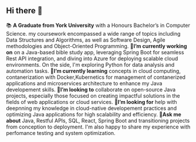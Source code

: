 ## Hi there 👋


📚 **A Graduate from York University** with a Honours Bachelor’s in Computer Science. my coursework encompassed a wide range of topics including Data Structures and Algorithms, as well as Software Design, Agile methodologies and Object-Oriented Programming.
🔭**I’m currently working on** on a Java-based bible study app, leveraging Spring Boot for seamless Rest API integration, and diving into Azure for deploying scalable cloud environments. On the side, I'm exploring Python for data analysis and automation tasks.
🌱**I’m currently learning** concepts in cloud computing, contanerization with Docker,Kubernetics for management of contanerized applications and microservices architecture to enhance my Java developement skills.
👯**I’m looking to** collaborate on open-source Java projects, especially those focused on creating impactful solutions in the fields of web applications or cloud services.
🤔**I’m looking for** help with deepnning my knowledge in cloud-native developement practices and optimizing Java applications for high scalability and efficiency. 
💬**Ask me about** Java, Restful APIs, SQL, React, Spring Boot and transitioning projects from conception to deployment. I'm also happy to share my experience with perfomance testing and system optimization.
